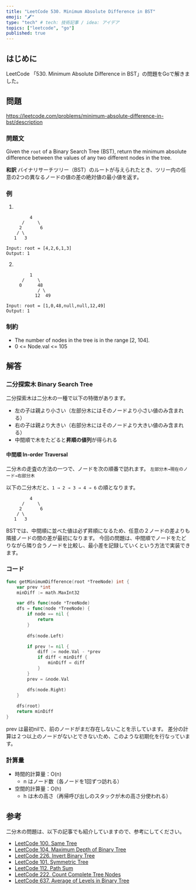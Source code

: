 ```yaml
---
title: "LeetCode 530. Minimum Absolute Difference in BST"
emoji: "🖋"
type: "tech" # tech: 技術記事 / idea: アイデア
topics: ["leetcode", "go"]
published: true
---
```

## はじめに
LeetCode 「530. Minimum Absolute Difference in BST」の問題をGoで解きました。

## 問題
https://leetcode.com/problems/minimum-absolute-difference-in-bst/description

### 問題文
Given the `root` of a Binary Search Tree (BST), return the minimum absolute difference between the values of any two different nodes in the tree.

**和訳**
バイナリサーチツリー（BST）のルートが与えられたとき、ツリー内の任意の2つの異なるノードの値の差の絶対値の最小値を返す。

### 例
1.

```
         4          
      /     \        
     2       6    
    / \     
   1   3 
```
```
Input: root = [4,2,6,1,3]
Output: 1
```

2.
```
         1          
      /     \        
     0      48    
            / \     
           12  49 
```
```
Input: root = [1,0,48,null,null,12,49]
Output: 1
```

### 制約
- The number of nodes in the tree is in the range [2, 104].
- 0 <= Node.val <= 105

## 解答
### 二分探索木 Binary Search Tree
二分探索木は二分木の一種で以下の特徴があります。
- 左の子は親より小さい（左部分木にはそのノードより小さい値のみ含まれる）
- 右の子は親より大きい（右部分木にはそのノードより大きい値のみ含まれる）
- 中間順で木をたどると**昇順の値列**が得られる

#### 中間順 In-order Traversal
二分木の走査の方法の一つで、ノードを次の順番で訪れます。
`左部分木→現在のノード→右部分木`

以下の二分木だと、`1 → 2 → 3 → 4 → 6` の順となります。
```
         4          
      /     \        
     2       6    
    / \     
   1   3 
```

BSTでは、中間順に並べた値は必ず昇順になるため、任意の２ノードの差よりも隣接ノードの間の差が最初になります。
今回の問題は、中間順でノードをたどりながら隣り合うノードを比較し、最小差を記録していくという方法で実装できます。

### コード
```go
func getMinimumDifference(root *TreeNode) int {
    var prev *int
    minDiff := math.MaxInt32

    var dfs func(node *TreeNode)
    dfs = func(node *TreeNode) {
        if node == nil {
            return
        }
        
        dfs(node.Left)

        if prev != nil {
            diff := node.Val - *prev
            if diff < minDiff {
                minDiff = diff
            }
        }
        prev = &node.Val

        dfs(node.Right)
    }
    
    dfs(root)
    return minDiff
}
```

prev は最初nilで、前のノードがまだ存在しないことを示しています。
差分の計算は２つ以上のノードがないとできないため、このような初期化を行なっています。

### 計算量
- 時間的計算量：O(n)
  - n はノード数（各ノードを1回ずつ訪れる）
- 空間的計算量：O(h)
  - h は木の高さ（再帰呼び出しのスタックが木の高さ分使われる）

## 参考
二分木の問題は、以下の記事でも紹介していますので、参考にしてください。
- [LeetCode 100. Same Tree](https://zenn.dev/shimpo/articles/leet-code-100-20250608)
- [LeetCode 104. Maximum Depth of Binary Tree](https://zenn.dev/shimpo/articles/leet-code-104-20250607)
- [LeetCode 226. Invert Binary Tree](https://zenn.dev/shimpo/articles/leet-code-226-20250610)
- [LeetCode 101. Symmetric Tree](https://zenn.dev/shimpo/articles/leet-code-101-20250611)
- [LeetCode 112. Path Sum](https://zenn.dev/shimpo/articles/leet-code-112-20250615)
- [LeetCode 222. Count Complete Tree Nodes](https://zenn.dev/shimpo/articles/leet-code-222-20250617)
- [LeetCode 637. Average of Levels in Binary Tree](https://zenn.dev/shimpo/articles/leet-code-637-20250621)